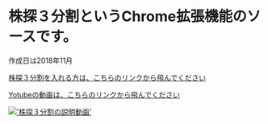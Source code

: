 # 株探３分割というChrome拡張機能のソースです。
作成日は2018年11月

[株探３分割を入れる方は、こちらのリンクから飛んでください](https://chromewebstore.google.com/detail/%E6%A0%AA%E6%8E%A2%EF%BC%93%E5%88%86%E5%89%B2/boeidbeclnljmallkogfpgbechkebmlc?hl=ja"株探３分割")

[Yotubeの動画は、こちらのリンクから飛んでください](https://www.youtube.com/watch?v=UXymMS7i2BQ"株探３分割Youtube")

[!['株探３分割の説明動画'](https://github.com/afuzisan/kabutan3/assets/95929467/717beef1-f81d-4338-b12e-8a418bf51f01)]('https://www.youtube.com/watch?v=UXymMS7i2BQ')
